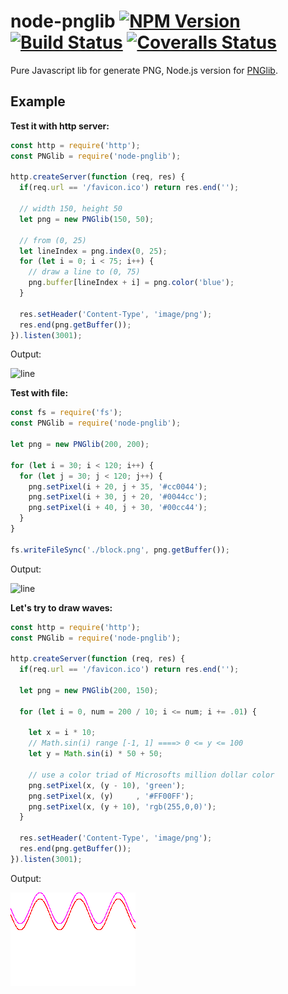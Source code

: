# node-pnglib [![NPM Version](https://badge.fury.io/js/node-pnglib.svg)](http://badge.fury.io/js/node-pnglib) [![Build Status](https://travis-ci.org/Lellansin/node-pnglib.png?branch=master)](https://travis-ci.org/Lellansin/node-pnglib) [![Coveralls Status](https://img.shields.io/coveralls/Lellansin/node-pnglib/master.svg)](https://coveralls.io/github/Lellansin/node-pnglib)

Pure Javascript lib for generate PNG, Node.js version for [PNGlib](http://www.xarg.org/2010/03/generate-client-side-png-files-using-javascript/).

## Example

**Test it with http server:**

```javascript
const http = require('http');
const PNGlib = require('node-pnglib');

http.createServer(function (req, res) {
  if(req.url == '/favicon.ico') return res.end('');

  // width 150, height 50
  let png = new PNGlib(150, 50);
  
  // from (0, 25)
  let lineIndex = png.index(0, 25);
  for (let i = 0; i < 75; i++) {
    // draw a line to (0, 75)
    png.buffer[lineIndex + i] = png.color('blue');
  }

  res.setHeader('Content-Type', 'image/png');
  res.end(png.getBuffer());
}).listen(3001);
```

Output:

![line](/example/line.png)

**Test with file:**

```javascript
const fs = require('fs');
const PNGlib = require('node-pnglib');

let png = new PNGlib(200, 200);

for (let i = 30; i < 120; i++) {
  for (let j = 30; j < 120; j++) {
    png.setPixel(i + 20, j + 35, '#cc0044');
    png.setPixel(i + 30, j + 20, '#0044cc');
    png.setPixel(i + 40, j + 30, '#00cc44');
  }
}

fs.writeFileSync('./block.png', png.getBuffer());
```

Output:

![line](/example/block.png)

**Let's try to draw waves:**

```javascript
const http = require('http');
const PNGlib = require('node-pnglib');

http.createServer(function (req, res) {
  if(req.url == '/favicon.ico') return res.end('');

  let png = new PNGlib(200, 150);
  
  for (let i = 0, num = 200 / 10; i <= num; i += .01) {
  
    let x = i * 10;
    // Math.sin(i) range [-1, 1] ====> 0 <= y <= 100
    let y = Math.sin(i) * 50 + 50;
  
    // use a color triad of Microsofts million dollar color
    png.setPixel(x, (y - 10), 'green');
    png.setPixel(x, (y)     , '#FF00FF');
    png.setPixel(x, (y + 10), 'rgb(255,0,0)');
  }

  res.setHeader('Content-Type', 'image/png');
  res.end(png.getBuffer());
}).listen(3001);
```

Output:

![line](/example/wave.png)

